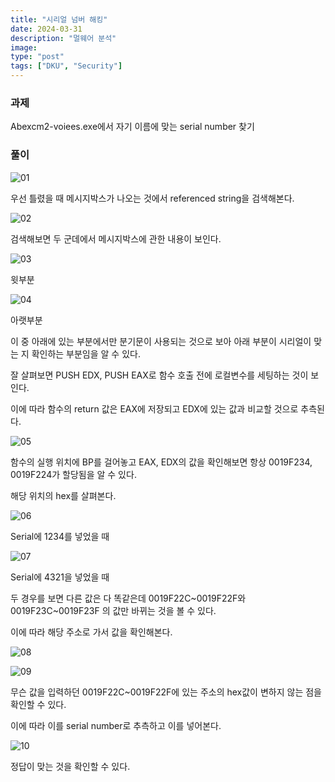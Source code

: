 ```yaml
---
title: "시리얼 넘버 해킹"
date: 2024-03-31
description: "멀웨어 분석"
image: 
type: "post"
tags: ["DKU", "Security"]
---
```


### 과제

Abexcm2-voiees.exe에서 자기 이름에 맞는 serial number 찾기


### 풀이

![01](./DKU/malware/media2/image1.png)

우선 틀렸을 때 메시지박스가 나오는 것에서 referenced string을
검색해본다.

![02](./DKU/malware/media2/image2.png)

검색해보면 두 군데에서 메시지박스에 관한 내용이 보인다.

![03](./DKU/malware/media2/image3.png)

윗부분

![04](./DKU/malware/media2/image4.png)

아랫부분

이 중 아래에 있는 부분에서만 분기문이 사용되는 것으로 보아 아래 부분이
시리얼이 맞는 지 확인하는 부분임을 알 수 있다.

잘 살펴보면 PUSH EDX, PUSH EAX로 함수 호출 전에 로컬변수를 세팅하는 것이
보인다.

이에 따라 함수의 return 값은 EAX에 저장되고 EDX에 있는 값과 비교할
것으로 추측된다.

![05](./DKU/malware/media2/image5.png)

함수의 실행 위치에 BP를 걸어놓고 EAX, EDX의 값을 확인해보면 항상
0019F234, 0019F224가 할당됨을 알 수 있다.

해당 위치의 hex를 살펴본다.

![06](./DKU/malware/media2/image6.png)

Serial에 1234를 넣었을 때

![07](./DKU/malware/media2/image7.png)

Serial에 4321을 넣었을 때

두 경우를 보면 다른 값은 다 똑같은데 0019F22C\~0019F22F와
0019F23C\~0019F23F 의 값만 바뀌는 것을 볼 수 있다.

이에 따라 해당 주소로 가서 값을 확인해본다.

![08](./DKU/malware/media2/image8.png)

![09](./DKU/malware/media2/image9.png)

무슨 값을 입력하던 0019F22C\~0019F22F에 있는 주소의 hex값이 변하지 않는
점을 확인할 수 있다.

이에 따라 이를 serial number로 추측하고 이를 넣어본다.

![10](./DKU/malware/media2/image10.png)

정답이 맞는 것을 확인할 수 있다.
